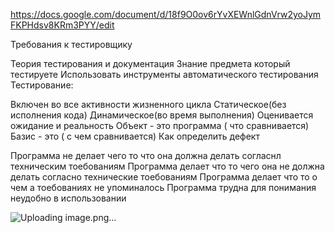 https://docs.google.com/document/d/18f9O0ov6rYvXEWnlGdnVrw2yoJymFKPHdsv8KRm3PYY/edit

Требования к тестировщику

Теория тестирования и документация
Знание предмета который тестируете
Использовать инструменты автоматического тестирования
Тестирование:

Включен во все активности жизненного цикла
Статическое(без исполнения кода) Динамическое(во время выполнения)
Оценивается ожидание и реальность Объект - это программа ( что сравнивается) Базис - это ( с чем сравнивается)
Как определить дефект

Программа не делает чего то что она должна делать согласнл техническим тоебованиям
Программа делает что то чего она не должна делать согласно технические тоебованиям
Программа делает что то о чем а тоебованиях не упоминалось
Программа трудна для понимания неудобно в использовании

![Uploading image.png…]()


